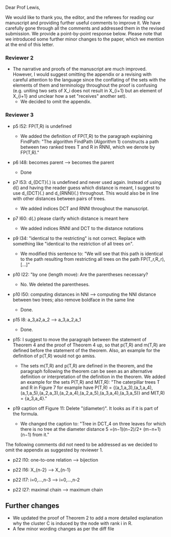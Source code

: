 Dear Prof Lewis,

We would like to thank you, the editor, and the referees for reading our manuscript and providing further useful comments to improve it.
We have carefully gone through all the comments and addressed them in the revised submission.
We provide a point-by-point response below.
Please note that we introduced some further minor changes to the paper, which we mention at the end of this letter.


### Reviewer 2

- The narrative and proofs of the manuscript are much improved.  However, I would suggest omitting the appendix or a revising with careful attention to the language since the conflating of the sets with the elements of them and terminology throughout the proof is confusing (e.g. uniting two sets of X_i does not result in X_{i+1} but an element of X_{i+1} and unclear how a set "receives" another set).
    - We decided to omit the appendix.


### Reviewer 3

- p5 l52: FP(T,R) is undefined
    - We added the definition of FP(T,R) to the paragraph explaining FindPath: "The algorithm FindPath (Algorithm 1) constructs a path between two ranked trees T and R in RNNI, which we denote by FP(T,R)."

- p6 l48: becomes parent --> becomes the parent
    - Done

- p7 l53: d_{DCT}(.) is undefined and never used again. Instead of using d() and having the reader guess which distance is meant, I suggest to use d_{DCT}(.) and d_{RNNI}(.) throughout. This would also be in line with other distances between pairs of trees.
    - We added indices DCT and RNNI throughout the manuscript.

- p7 l60: d(.) please clarify which distance is meant here
    - We added indices RNNI and DCT to the distance notations

- p9 l34: "identical to the restricting" is not correct. Replace with something like "identical to the restriction of all trees on".
    - We modified this sentence to: "We will see that this path is identical to the path resulting from restricting all trees on the path FP(T_r,R_r), [...]"

- p10 l22: "by one (length move): Are the parentheses necessary?
    - No. We deleted the parentheses.
  
- p10 l50: computing distances in NNI --> computing the NNI distance between two trees; also remove boldface in the same line
    - Done.

- p15 l8: a_3,a2,a_2 --> a_3,a_2,a_1
    - Done.

- p15: I suggest to move the paragraph between the statement of Theorem 4 and the proof of Theorem 4 up, so that p(T,R) and m(T,R) are defined before the statement of the theorem. Also, an example for the definition of p(T,R) would not go amiss.
    - The sets m(T,R) and p(T,R) are defined in the theorem, and the paragraph following the theorem can be seen as an alternative definition or interpretation of the definition in the theorem. We added an example for the sets P(T,R) and M(T,R): "The caterpillar trees T and R in Figure 7 for example have P(T,R) = {(a_1,a_3),(a_1,a_4),(a_1,a_5),(a_2,a_3),(a_2,a_4),(a_2,a_5),(a_3,a_4),(a_3,a_5)} and M(T,R) = {a_3,a_4}."

- p19 caption off Figure 11: Delete "(diameter)". It looks as if it is part of the formula.
    - We changed the caption to: "Tree in DCT_4 on three leaves for which there is no tree at the diameter distance 5 =(n−1)(n−2)/2+ (m−n+1)(n−1) from it."

The following comments did not need to be addressed as we decided to omit the appendix as suggested by reviewer 1.

- p22 l10: one-to-one relation --> bijection

- p22 l16: X_{n-2} --> X_{n-1}

- p22 l17: i=0,...,n-3 --> i=0,...,n-2

- p22 l27: maximal chain --> maximum chain


## Further changes
- We updated the proof of Theorem 2 to add a more detailed explanation why the cluster C is induced by the node with rank i in R.
- A few minor wording changes as per the diff file
